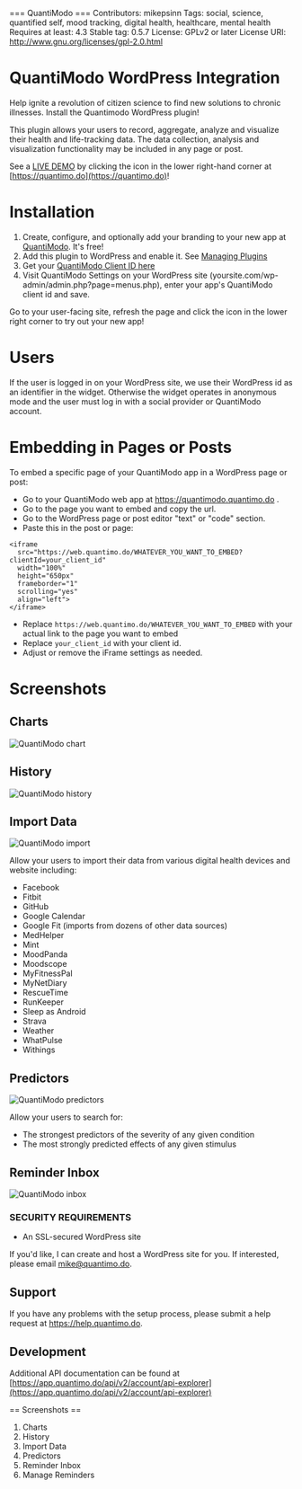 === QuantiModo ===
Contributors: mikepsinn
Tags: social, science, quantified self, mood tracking, digital health, healthcare, mental health
Requires at least: 4.3
Stable tag: 0.5.7
License: GPLv2 or later
License URI: http://www.gnu.org/licenses/gpl-2.0.html

# QuantiModo WordPress Integration

Help ignite a revolution of citizen science to find new solutions to chronic illnesses.  Install the Quantimodo WordPress plugin!

This plugin allows your users to record, aggregate, analyze and visualize their health and life-tracking data.
The data collection, analysis and visualization functionality may be included in any page or post.

See a [LIVE DEMO](https://quantimo.do) by clicking the icon in the lower right-hand corner at [https://quantimo.do](https://quantimo.do)!

# Installation

1. Create, configure, and optionally add your branding to your new app at [QuantiModo](https://app.quantimodo.com/builder).  It's free!
2. Add this plugin to WordPress and enable it. See [Managing Plugins](https://codex.wordpress.org/Managing_Plugins)
3. Get your [QuantiModo Client ID here](https://builder.quantimo.do)
4. Visit QuantiModo Settings on your WordPress site (yoursite.com/wp-admin/admin.php?page=menus.php), enter your app's QuantiModo client id and save.

Go to your user-facing site, refresh the page and click the icon in the lower right corner to try out your new app!

# Users

If the user is logged in on your WordPress site, we use their WordPress id as an identifier in the widget.
Otherwise the widget operates in anonymous mode and the user must log in with a social provider or QuantiModo account.

# Embedding in Pages or Posts

To embed a specific page of your QuantiModo app in a WordPress page or post:
- Go to your QuantiModo web app at https://quantimodo.quantimo.do .
- Go to the page you want to embed and copy the url.
- Go to the WordPress page or post editor "text" or "code" section.
- Paste this in the post or page:
```
<iframe 
  src="https://web.quantimo.do/WHATEVER_YOU_WANT_TO_EMBED?clientId=your_client_id" 
  width="100%" 
  height="650px" 
  frameborder="1" 
  scrolling="yes" 
  align="left">
</iframe>
```
- Replace `https://web.quantimo.do/WHATEVER_YOU_WANT_TO_EMBED` with your actual link to the page you want to embed
- Replace `your_client_id` with your client id.
- Adjust or remove the iFrame settings as needed.

# Screenshots
## Charts
![QuantiModo chart](https://raw.githubusercontent.com/Abolitionist-Project/QuantiModo-WordPress-Plugin/develop/assets-wp-repo/screenshot-1.png)

## History
![QuantiModo history](https://raw.githubusercontent.com/Abolitionist-Project/QuantiModo-WordPress-Plugin/develop/assets-wp-repo/screenshot-2.png)

## Import Data
![QuantiModo import](https://raw.githubusercontent.com/Abolitionist-Project/QuantiModo-WordPress-Plugin/develop/assets-wp-repo/screenshot-3.png)

Allow your users to import their data from various digital health devices and website including:
- Facebook
- Fitbit
- GitHub
- Google Calendar
- Google Fit (imports from dozens of other data sources)
- MedHelper
- Mint
- MoodPanda
- Moodscope
- MyFitnessPal
- MyNetDiary
- RescueTime
- RunKeeper
- Sleep as Android
- Strava
- Weather
- WhatPulse
- Withings

## Predictors
![QuantiModo predictors](https://raw.githubusercontent.com/Abolitionist-Project/QuantiModo-WordPress-Plugin/develop/assets-wp-repo/screenshot-4.png)

Allow your users to search for:
- The strongest predictors of the severity of any given condition
- The most strongly predicted effects of any given stimulus

## Reminder Inbox
![QuantiModo inbox](https://raw.githubusercontent.com/Abolitionist-Project/QuantiModo-WordPress-Plugin/develop/assets-wp-repo/screenshot-5.png)

### SECURITY REQUIREMENTS

- An SSL-secured WordPress site

If you'd like, I can create and host a WordPress site for you.  If interested, please email mike@quantimo.do.

## Support

If you have any problems with the setup process, please submit a help request at https://help.quantimo.do.

## Development

Additional API documentation can be found at [https://app.quantimo.do/api/v2/account/api-explorer](https://app.quantimo.do/api/v2/account/api-explorer)

== Screenshots ==

1. Charts
2. History
3. Import Data
4. Predictors
5. Reminder Inbox
6. Manage Reminders

